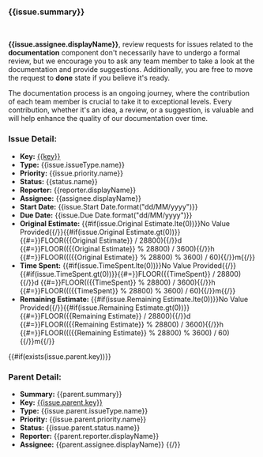 ### {{issue.summary}}
<br/>

**{{issue.assignee.displayName}}**, review requests for issues related to the **documentation** component don't necessarily have to undergo a formal review, but we encourage you to ask any team member to take a look at the documentation and provide suggestions. Additionally, you are free to move the request to **done** state if you believe it's ready.

The documentation process is an ongoing journey, where the contribution of each team member is crucial to take it to exceptional levels. Every contribution, whether it's an idea, a review, or a suggestion, is valuable and will help enhance the quality of our documentation over time.

### Issue Detail:
- **Key:** [{{key}}]({{url}})
- **Type:** {{issue.issueType.name}}
- **Priority:** {{issue.priority.name}}
- **Status:** {{status.name}}
- **Reporter:** {{reporter.displayName}}
- **Assignee:** {{assignee.displayName}}
- **Start Date:** {{issue.Start Date.format("dd/MM/yyyy")}}
- **Due Date:** {{issue.Due Date.format("dd/MM/yyyy")}}
- **Original Estimate:** {{#if(issue.Original Estimate.lte(0))}}No Value Provided{{/}}{{#if(issue.Original Estimate.gt(0))}}{{#=}}FLOOR({{Original Estimate}} / 28800){{/}}d {{#=}}FLOOR(({{Original Estimate}} % 28800) / 3600){{/}}h {{#=}}FLOOR((({{Original Estimate}} % 28800) % 3600) / 60){{/}}m{{/}}
- **Time Spent:** {{#if(issue.TimeSpent.lte(0))}}No Value Provided{{/}}{{#if(issue.TimeSpent.gt(0))}}{{#=}}FLOOR({{TimeSpent}} / 28800){{/}}d {{#=}}FLOOR(({{TimeSpent}} % 28800) / 3600){{/}}h {{#=}}FLOOR((({{TimeSpent}} % 28800) % 3600) / 60){{/}}m{{/}}
- **Remaining Estimate:** {{#if(issue.Remaining Estimate.lte(0))}}No Value Provided{{/}}{{#if(issue.Remaining Estimate.gt(0))}}{{#=}}FLOOR({{Remaining Estimate}} / 28800){{/}}d {{#=}}FLOOR(({{Remaining Estimate}} % 28800) / 3600){{/}}h {{#=}}FLOOR((({{Remaining Estimate}} % 28800) % 3600) / 60){{/}}m{{/}}

{{#if(exists(issue.parent.key))}}
### Parent Detail:
- **Summary:** {{parent.summary}}
- **Key:** [{{issue.parent.key}}]({{issue.parent.url}})
- **Type:** {{issue.parent.issueType.name}}
- **Priority:** {{issue.parent.priority.name}}
- **Status:** {{issue.parent.status.name}}
- **Reporter:** {{parent.reporter.displayName}}
- **Assignee:** {{parent.assignee.displayName}}
{{/}}